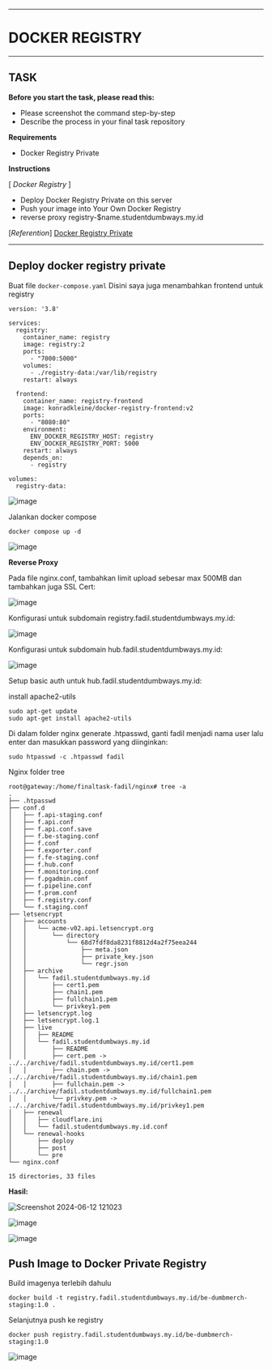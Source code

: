-----
# **DOCKER REGISTRY**
-----

## TASK

**Before you start the task, please read this:**
- Please screenshot the command step-by-step
- Describe the process in your final task repository

**Requirements**
- Docker Registry Private

**Instructions**

[ *Docker Registry* ]

- Deploy Docker Registry Private on this server
- Push your image into Your Own Docker Registry
- reverse proxy registry-$name.studentdumbways.my.id

[*Referention*]
[Docker Registry Private](https://hub.docker.com/_/registry)

-----

## Deploy docker registry private

Buat file ```docker-compose.yaml```
Disini saya juga menambahkan frontend untuk registry
```
version: '3.8'

services:
  registry:
    container_name: registry
    image: registry:2
    ports:
      - "7000:5000"
    volumes:
      - ./registry-data:/var/lib/registry
    restart: always

  frontend:
    container_name: registry-frontend
    image: konradkleine/docker-registry-frontend:v2
    ports:
      - "8080:80"
    environment:
      ENV_DOCKER_REGISTRY_HOST: registry
      ENV_DOCKER_REGISTRY_PORT: 5000
    restart: always
    depends_on:
      - registry

volumes:
  registry-data:
```
![image](https://github.com/fadil05me/devops20-dumbways-AhmadFadillah/assets/45775729/7d406c56-6ebe-4a94-8726-63a0e63c2c16)


Jalankan docker compose
```
docker compose up -d
```

![image](https://github.com/fadil05me/devops20-dumbways-AhmadFadillah/assets/45775729/2d730607-2a84-4175-a8fe-e84225574fb5)


**Reverse Proxy**


Pada file nginx.conf, tambahkan limit upload sebesar max 500MB dan tambahkan juga SSL Cert:

![image](https://github.com/fadil05me/devops20-dumbways-AhmadFadillah/assets/45775729/ed5b3940-2fce-4fa2-898a-885af445fccd)


Konfigurasi untuk subdomain registry.fadil.studentdumbways.my.id:

![image](https://github.com/fadil05me/devops20-dumbways-AhmadFadillah/assets/45775729/483d1297-ef46-4d8c-8a75-80ff8efaf188)

Konfigurasi untuk subdomain hub.fadil.studentdumbways.my.id:

![image](https://github.com/fadil05me/devops20-dumbways-AhmadFadillah/assets/45775729/7a4da88d-0093-41c7-aad2-9a2c8e376554)


Setup basic auth untuk hub.fadil.studentdumbways.my.id:

install apache2-utils
```
sudo apt-get update
sudo apt-get install apache2-utils
```

Di dalam folder nginx generate .htpasswd, ganti fadil menjadi nama user lalu enter dan masukkan password yang diinginkan:
```
sudo htpasswd -c .htpasswd fadil
```

Nginx folder tree
```
root@gateway:/home/finaltask-fadil/nginx# tree -a
.
├── .htpasswd
├── conf.d
│   ├── f.api-staging.conf
│   ├── f.api.conf
│   ├── f.api.conf.save
│   ├── f.be-staging.conf
│   ├── f.conf
│   ├── f.exporter.conf
│   ├── f.fe-staging.conf
│   ├── f.hub.conf
│   ├── f.monitoring.conf
│   ├── f.pgadmin.conf
│   ├── f.pipeline.conf
│   ├── f.prom.conf
│   ├── f.registry.conf
│   └── f.staging.conf
├── letsencrypt
│   ├── accounts
│   │   └── acme-v02.api.letsencrypt.org
│   │       └── directory
│   │           └── 68d7fdf8da8231f8812d4a2f75eea244
│   │               ├── meta.json
│   │               ├── private_key.json
│   │               └── regr.json
│   ├── archive
│   │   └── fadil.studentdumbways.my.id
│   │       ├── cert1.pem
│   │       ├── chain1.pem
│   │       ├── fullchain1.pem
│   │       └── privkey1.pem
│   ├── letsencrypt.log
│   ├── letsencrypt.log.1
│   ├── live
│   │   ├── README
│   │   └── fadil.studentdumbways.my.id
│   │       ├── README
│   │       ├── cert.pem -> ../../archive/fadil.studentdumbways.my.id/cert1.pem
│   │       ├── chain.pem -> ../../archive/fadil.studentdumbways.my.id/chain1.pem
│   │       ├── fullchain.pem -> ../../archive/fadil.studentdumbways.my.id/fullchain1.pem
│   │       └── privkey.pem -> ../../archive/fadil.studentdumbways.my.id/privkey1.pem
│   ├── renewal
│   │   ├── cloudflare.ini
│   │   └── fadil.studentdumbways.my.id.conf
│   └── renewal-hooks
│       ├── deploy
│       ├── post
│       └── pre
└── nginx.conf

15 directories, 33 files
```

**Hasil:**



![Screenshot 2024-06-12 121023](https://github.com/fadil05me/devops20-dumbways-AhmadFadillah/assets/45775729/3471629e-ed27-43a8-945b-bc4eb212b17a)



![image](https://github.com/fadil05me/devops20-dumbways-AhmadFadillah/assets/45775729/51bc6a58-760d-40ed-9f2b-0004d9726754)




![image](https://github.com/fadil05me/devops20-dumbways-AhmadFadillah/assets/45775729/56e74c9f-7db0-4528-a8d3-93d55bde5033)




## Push Image to Docker Private Registry

Build imagenya terlebih dahulu
```
docker build -t registry.fadil.studentdumbways.my.id/be-dumbmerch-staging:1.0 .
```

Selanjutnya push ke registry
```
docker push registry.fadil.studentdumbways.my.id/be-dumbmerch-staging:1.0
```

![image](https://github.com/fadil05me/devops20-dumbways-AhmadFadillah/assets/45775729/bb02f0ff-4bb0-4d65-bc72-bb833f22dee8)

